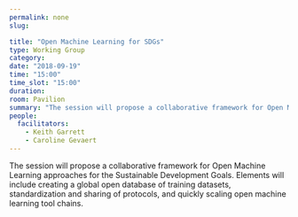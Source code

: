```yaml
---
permalink: none
slug:

title: "Open Machine Learning for SDGs"
type: Working Group
category:
date: "2018-09-19"
time: "15:00"
time_slot: "15:00"
duration:
room: Pavilion
summary: "The session will propose a collaborative framework for Open Machine Learning approaches for the Sustainable Development Goals. Elements will include creating a global open database of training datasets, standardization and sharing of protocols, and quickly scaling open machine learning tool chains."
people:
  facilitators:
    - Keith Garrett
    - Caroline Gevaert
---
```

The session will propose a collaborative framework for Open Machine Learning approaches for the Sustainable Development Goals. Elements will include creating a global open database of training datasets, standardization and sharing of protocols, and quickly scaling open machine learning tool chains.
